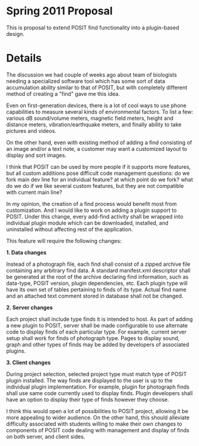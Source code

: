 # Spring 2011 Proposal #

This is proposal to extend POSIT find functionality into a plugin-based design.


# Details #

The discussion we had couple of weeks ago about team of biologists needing a specialized software tool which has some sort of data accumulation ability similar to that of POSIT, but with completely different method of creating a "find" gave me this idea.

Even on first-generation devices, there is a lot of cool ways to use phone capabilities to measure several kinds of environmental factors. To list a few: various dB sound/volume meters, magnetic field meters, height and distance meters, vibration/earthquake meters, and finally ability to take pictures and videos.

On the other hand, even with existing method of adding a find consisting of an image and/or a text note, a customer may want a customized layout to display and sort images.

I think that POSIT can be used by more people if it supports more features, but all custom additions pose difficult code management questions: do we fork main dev line for an individual feature? at which point do we fork? what do we do if we like several custom features, but they are not compatible with current main line?

In my opinion, the creation of a find process would benefit most from customization. And I would like to work on adding a plugin support to POSIT. Under this change, every add-find activity shall be wrapped into individual plugin module which can be downloaded, installed, and uninstalled without affecting rest of the application.

This feature will require the following changes:

**1. Data changes**

Instead of a photograph file, each find shall consist of a zipped archive file containing any arbitrary find data. A standard manifest.xml descriptor shall be generated at the root of the archive declaring find information, such as data-type, POSIT version, plugin dependencies, etc. Each plugin type will have its own set of tables pertaining to finds of its type. Actual find name and an attached text comment stored in database shall not be changed.

**2. Server changes**

Each project shall include type finds it is intended to host. As part of adding a new plugin to POSIT, server shall be made configurable to use alternate code to display finds of each particular type. For example, current server setup shall work for finds of photograph type. Pages to display sound, graph and other types of finds may be added by developers of associated plugins.

**3. Client changes**

During project selection, selected project type must match type of POSIT plugin installed. The way finds are displayed to the user is up to the individual plugin implementation. For example, plugin for photograph finds shall use same code currently used to display finds. Plugin developers shall have an option to display their type of finds however they choose.


I think this would open a lot of possibilities to POSIT project, allowing it be more appealing to wider audience. On the other hand, this should alleviate difficulty associated with students willing to make their own changes to components of POSIT code dealing with management and display of finds on both server, and client sides.